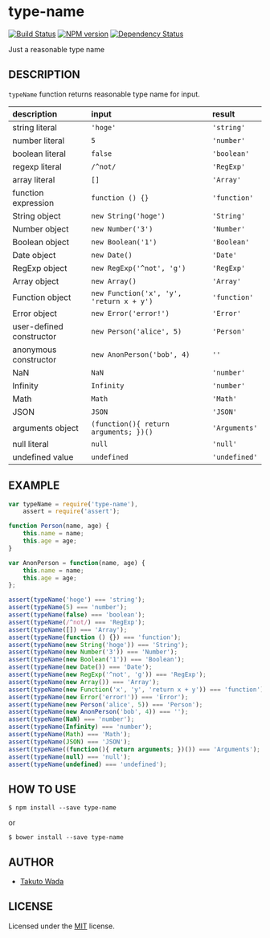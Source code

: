type-name
================================

[![Build Status](https://travis-ci.org/twada/type-name.svg?branch=master)](https://travis-ci.org/twada/type-name)
[![NPM version](https://badge.fury.io/js/type-name.svg)](http://badge.fury.io/js/type-name)
[![Dependency Status](https://gemnasium.com/twada/type-name.svg)](https://gemnasium.com/twada/type-name)

Just a reasonable type name


DESCRIPTION
---------------------------------------

`typeName` function returns reasonable type name for input.

| description    | input   | result      |
|:---------------|:--------|:------------|
| string literal | `'hoge'` | `'string'` |
| number literal | `5` | `'number'` |
| boolean literal | `false` | `'boolean'` |
| regexp literal | `/^not/` | `'RegExp'` |
| array literal | `[]` | `'Array'` |
| function expression | `function () {}` | `'function'` |
| String object | `new String('hoge')` | `'String'` |
| Number object | `new Number('3')` | `'Number'` |
| Boolean object |`new Boolean('1')` | `'Boolean'` |
| Date object | `new Date()` | `'Date'` |
| RegExp object | `new RegExp('^not', 'g')` | `'RegExp'` |
| Array object | `new Array()` | `'Array'` |
| Function object | `new Function('x', 'y', 'return x + y')` | `'function'` |
| Error object | `new Error('error!')` | `'Error'` |
| user-defined constructor | `new Person('alice', 5)` | `'Person'` |
| anonymous constructor | `new AnonPerson('bob', 4)` | `''` |
| NaN | `NaN` | `'number'` |
| Infinity | `Infinity` | `'number'` |
| Math | `Math` | `'Math'` |
| JSON | `JSON` | `'JSON'` |
| arguments object | `(function(){ return arguments; })()` | `'Arguments'` |
| null literal | `null` | `'null'` |
| undefined value | `undefined` | `'undefined'` |


EXAMPLE
---------------------------------------

```javascript
var typeName = require('type-name'),
    assert = require('assert');

function Person(name, age) {
    this.name = name;
    this.age = age;
}

var AnonPerson = function(name, age) {
    this.name = name;
    this.age = age;
};

assert(typeName('hoge') === 'string');
assert(typeName(5) === 'number');
assert(typeName(false) === 'boolean');
assert(typeName(/^not/) === 'RegExp');
assert(typeName([]) === 'Array');
assert(typeName(function () {}) === 'function');
assert(typeName(new String('hoge')) === 'String');
assert(typeName(new Number('3')) === 'Number');
assert(typeName(new Boolean('1')) === 'Boolean');
assert(typeName(new Date()) === 'Date');
assert(typeName(new RegExp('^not', 'g')) === 'RegExp');
assert(typeName(new Array()) === 'Array');
assert(typeName(new Function('x', 'y', 'return x + y')) === 'function');
assert(typeName(new Error('error!')) === 'Error');
assert(typeName(new Person('alice', 5)) === 'Person');
assert(typeName(new AnonPerson('bob', 4)) === '');
assert(typeName(NaN) === 'number');
assert(typeName(Infinity) === 'number');
assert(typeName(Math) === 'Math');
assert(typeName(JSON) === 'JSON');
assert(typeName((function(){ return arguments; })()) === 'Arguments');
assert(typeName(null) === 'null');
assert(typeName(undefined) === 'undefined');
```


HOW TO USE
---------------------------------------

    $ npm install --save type-name

or

    $ bower install --save type-name


AUTHOR
---------------------------------------
* [Takuto Wada](http://github.com/twada)


LICENSE
---------------------------------------
Licensed under the [MIT](http://twada.mit-license.org/) license.
